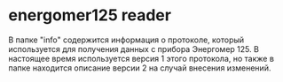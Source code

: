# energomer125 reader

В папке "info" содержится информация о протоколе, который используется для получения данных с прибора Энергомер 125. В настоящее время используется версия 1 этого протокола, но также в папке находится описание версии 2 на случай внесения изменений.